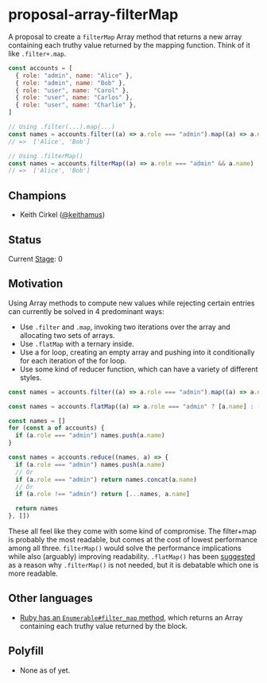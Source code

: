 # proposal-array-filterMap

A proposal to create a `filterMap` Array method that returns a new array containing each truthy value returned by the
mapping function. Think of it like `.filter+.map`.

```js
const accounts = [
  { role: "admin", name: "Alice" },
  { role: "admin", name: "Bob" },
  { role: "user", name: "Carol" },
  { role: "user", name: "Carlos" },
  { role: "user", name: "Charlie" },
]

// Using .filter(...).map(...)
const names = accounts.filter((a) => a.role === "admin").map((a) => a.name)
// =>  ['Alice', 'Bob']

// Using .filterMap()
const names = accounts.filterMap((a) => a.role === "admin" && a.name)
// =>  ['Alice', 'Bob']
```

## Champions

- Keith Cirkel ([@keithamus](https://github.com/keithamus/))

## Status

Current [Stage](https://tc39.es/process-document/): 0

## Motivation

Using Array methods to compute new values while rejecting certain entries can currently be solved in 4 predominant ways:

- Use `.filter` and `.map`, invoking two iterations over the array and allocating two sets of arrays.
- Use `.flatMap` with a ternary inside.
- Use a for loop, creating an empty array and pushing into it conditionally for each iteration of the for loop.
- Use some kind of reducer function, which can have a variety of different styles.

```js
const names = accounts.filter((a) => a.role === "admin").map((a) => a.name)

const names = accounts.flatMap((a) => a.role === "admin" ? [a.name] : [])

const names = []
for (const a of accounts) {
  if (a.role === "admin") names.push(a.name)
}

const names = accounts.reduce((names, a) => {
  if (a.role === "admin") names.push(a.name)
  // Or
  if (a.role === "admin") return names.concat(a.name)
  // Or
  if (a.role !== "admin") return [...names, a.name]

  return names
}, [])
```

These all feel like they come with some kind of compromise. The filter+map is probably the most readable, but comes at
the cost of lowest performance among all three. `filterMap()` would solve the performance implications while also
(arguably) improving readability. `.flatMap()` has been [suggested](https://github.com/tc39/proposal-array-filtering/issues/12#issuecomment-592192544)
as a reason why `.filterMap()` is not needed, but it is debatable which one is more readable.

## Other languages

- [Ruby has an `Enumerable#filter_map` method][ruby], which returns an Array containing each truthy value returned by
  the block.

## Polyfill

- None as of yet.

[ruby]: https://ruby-doc.org/core-2.7.0/Array.html#method-i-compact
